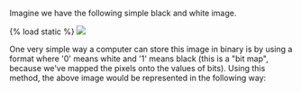 <p>Imagine we have the following simple black and white image.</p>
<div class="row">
<div class="content col s12 m8 offset-m2 center-align" content="">
<div>{% load static %}
<a data-featherlight="image" data-featherlight-close-on-click="anywhere" href="{% static 'main/images/pixel-diamond.png' %}">
  <img class="responsive-img" src="{% static 'main/images/pixel-diamond.png' %}" />
</a>
</div>
</div>
</div>
<p>One very simple way a computer can store this image in binary is by using a format where '0' means white and '1' means black (this is a "bit map", because we've mapped the pixels onto the values of bits). Using this method, the above image would be represented in the following way:</p>